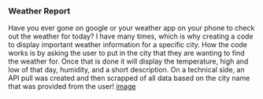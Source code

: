 ### Weather Report
Have you ever gone on google or your weather app on your phone to check out the weather for today? I have many times, which is why creating a code to display important weather information for a specific city. How the code works is by asking the user to put in the city that they are wanting to find the weather for. Once that is done it will display the temperature, high and low of that day, humidity, and a short description. On a technical side, an API pull was created and then scrapped of all data based on the city name that was provided from the user!
[image](https://user-images.githubusercontent.com/70404362/132248977-4c41d5a8-b06b-45da-9e44-d35260a62d39.png)
 
